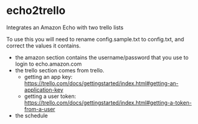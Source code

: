 # echo2trello
Integrates an Amazon Echo with two trello lists

To use this you will need to rename config.sample.txt to config.txt, and correct the values it contains.
  - the amazon section contains the username/password that you use to login to echo.amazon.com
  - the trello section comes from trello.
    - getting an app key: https://trello.com/docs/gettingstarted/index.html#getting-an-application-key
    - getting a user token: https://trello.com/docs/gettingstarted/index.html#getting-a-token-from-a-user
  - the schedule
